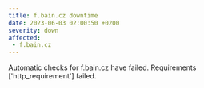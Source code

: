 ```yaml
---
title: f.bain.cz downtime
date: 2023-06-03 02:00:50 +0200
severity: down
affected:
 - f.bain.cz
---
```

Automatic checks for f.bain.cz have failed. Requirements ['http_requirement'] failed.
